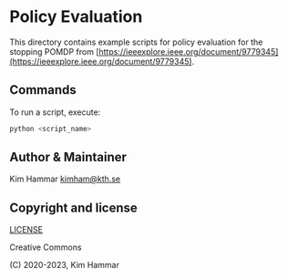 # Policy Evaluation

This directory contains example scripts for policy evaluation for the stopping POMDP from [https://ieeexplore.ieee.org/document/9779345](https://ieeexplore.ieee.org/document/9779345).

## Commands

To run a script, execute:
```bash
python <script_name>
```

## Author & Maintainer

Kim Hammar <kimham@kth.se>

## Copyright and license

[LICENSE](../../../LICENSE.md)

Creative Commons

(C) 2020-2023, Kim Hammar